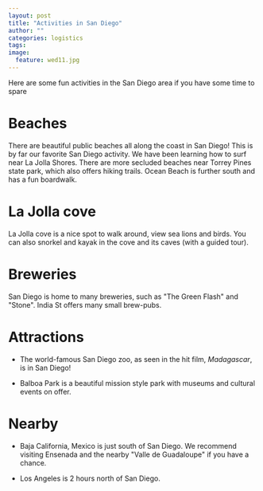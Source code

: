 ```yaml
---
layout: post
title: "Activities in San Diego"
author: ""
categories: logistics
tags:
image:
  feature: wed11.jpg
---
```


Here are some fun activities in the San Diego area if you have some time to spare

# Beaches

There are beautiful public beaches all along the coast in San Diego! This is by far our favorite San Diego activity. We have been learning how to surf near La Jolla Shores. There are more secluded beaches near Torrey Pines state park, which also offers hiking trails. Ocean Beach is further south and has a fun boardwalk.

# La Jolla cove

La Jolla cove is a nice spot to walk around, view sea lions and birds. You can also snorkel and kayak in the cove and its caves (with a guided tour).


# Breweries

San Diego is home to many breweries, such as "The Green Flash" and "Stone". India St offers many small brew-pubs.

# Attractions

* The world-famous San Diego zoo, as seen in the hit film, *Madagascar*, is in San Diego!

* Balboa Park is a beautiful mission style park with museums and cultural events on offer.

# Nearby

* Baja California, Mexico is just south of San Diego. We recommend visiting Ensenada and the nearby "Valle de Guadaloupe" if you have a chance.

* Los Angeles is 2 hours north of San Diego.
